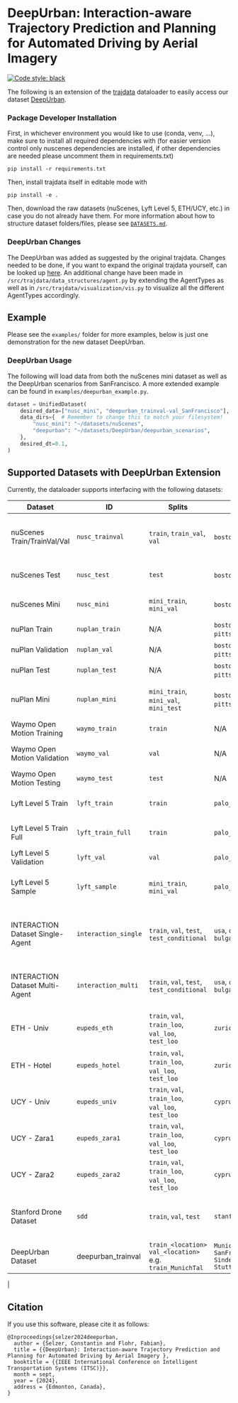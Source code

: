 # DeepUrban: Interaction-aware Trajectory Prediction and Planning for Automated Driving by Aerial Imagery 

[![Code style: black](https://img.shields.io/badge/code%20style-black-000000.svg)](https://github.com/psf/black)

The following is an extension of the [trajdata](https://github.com/NVlabs/trajdata/tree/main) dataloader to easily access our dataset [DeepUrban](https://iv.ee.hm.edu/deepurban/).

### Package Developer Installation

First, in whichever environment you would like to use (conda, venv, ...), make sure to install all required dependencies with (for easier version control only nuscenes dependencies are installed, if other dependencies are needed please uncomment them in requirements.txt)
```
pip install -r requirements.txt
```
Then, install trajdata itself in editable mode with
```
pip install -e .
```
Then, download the raw datasets (nuScenes, Lyft Level 5, ETH/UCY, etc.) in case you do not already have them. For more information about how to structure dataset folders/files, please see [`DATASETS.md`](./DATASETS.md).

### DeepUrban Changes
The DeepUrban was added as suggested by the original trajdata. Changes needed to be done, if you want to expand the original trajdata yourself, can be looked up  [here](https://github.com/NVlabs/trajdata/tree/main).
An additional change have been made in `/src/trajdata/data_structures/agent.py` by extending the AgentTypes as well as in `/src/trajdata/visualization/vis.py` to visualize all the different AgentTypes accordingly.

## Example

Please see the `examples/` folder for more examples, below is just one demonstration for the new dataset DeepUrban.

### DeepUrban Usage
The following will load data from both the nuScenes mini dataset as well as the DeepUrban scenarios from SanFrancisco.
A more extended example can be found in `examples/deepurban_example.py`.

```py
dataset = UnifiedDataset(
    desired_data=["nusc_mini", "deepurban_trainval-val_SanFrancisco"],
    data_dirs={  # Remember to change this to match your filesystem!
        "nusc_mini": "~/datasets/nuScenes",
        "deepurban": "~/datasets/DeepUrban/deepurban_scenarios",
    },
    desired_dt=0.1,
)
```

## Supported Datasets with DeepUrban Extension
Currently, the dataloader supports interfacing with the following datasets:

| Dataset | ID | Splits | Locations | Description | dt | Maps |
|---------|----|--------|------------|-------------|----|------|
| nuScenes Train/TrainVal/Val | `nusc_trainval` | `train`, `train_val`, `val` | `boston`, `singapore` | nuScenes prediction challenge training/validation/test splits (500/200/150 scenes) | 0.5s (2Hz) | :white_check_mark: |
| nuScenes Test | `nusc_test` | `test` | `boston`, `singapore` | nuScenes test split, no annotations (150 scenes) | 0.5s (2Hz) | :white_check_mark: |
| nuScenes Mini | `nusc_mini` | `mini_train`, `mini_val` | `boston`, `singapore` | nuScenes mini training/validation splits (8/2 scenes) | 0.5s (2Hz) | :white_check_mark: |
| nuPlan Train | `nuplan_train` | N/A | `boston`, `singapore`, `pittsburgh`, `las_vegas` | nuPlan training split (947.42 GB) | 0.05s (20Hz) | :white_check_mark: |
| nuPlan Validation | `nuplan_val` | N/A | `boston`, `singapore`, `pittsburgh`, `las_vegas` | nuPlan validation split (90.30 GB) | 0.05s (20Hz) | :white_check_mark: |
| nuPlan Test | `nuplan_test` | N/A | `boston`, `singapore`, `pittsburgh`, `las_vegas` | nuPlan testing split (89.33 GB) | 0.05s (20Hz) | :white_check_mark: |
| nuPlan Mini | `nuplan_mini` | `mini_train`, `mini_val`, `mini_test` | `boston`, `singapore`, `pittsburgh`, `las_vegas` | nuPlan mini training/validation/test splits (942/197/224 scenes, 7.96 GB) | 0.05s (20Hz) | :white_check_mark: |
| Waymo Open Motion Training | `waymo_train` | `train` | N/A | Waymo Open Motion Dataset `training` split | 0.1s (10Hz) | :white_check_mark: |
| Waymo Open Motion Validation | `waymo_val` | `val` | N/A | Waymo Open Motion Dataset `validation` split | 0.1s (10Hz) | :white_check_mark: |
| Waymo Open Motion Testing | `waymo_test` | `test` | N/A | Waymo Open Motion Dataset `testing` split | 0.1s (10Hz) | :white_check_mark: |
| Lyft Level 5 Train | `lyft_train` | `train` | `palo_alto` | Lyft Level 5 training data - part 1/2 (8.4 GB) | 0.1s (10Hz) | :white_check_mark: |
| Lyft Level 5 Train Full | `lyft_train_full` | `train` | `palo_alto` | Lyft Level 5 training data - part 2/2 (70 GB) | 0.1s (10Hz) | :white_check_mark: |
| Lyft Level 5 Validation | `lyft_val` | `val` | `palo_alto` | Lyft Level 5 validation data (8.2 GB) | 0.1s (10Hz) | :white_check_mark: |
| Lyft Level 5 Sample | `lyft_sample` | `mini_train`, `mini_val` | `palo_alto` | Lyft Level 5 sample data (100 scenes, randomly split 80/20 for training/validation) | 0.1s (10Hz) | :white_check_mark: |
| INTERACTION Dataset Single-Agent | `interaction_single` | `train`, `val`, `test`, `test_conditional` | `usa`, `china`, `germany`, `bulgaria` | Single-agent split of the INTERACTION Dataset (where the goal is to predict one target agents' future motion) | 0.1s (10Hz) | :white_check_mark: |
| INTERACTION Dataset Multi-Agent | `interaction_multi` | `train`, `val`, `test`, `test_conditional` | `usa`, `china`, `germany`, `bulgaria` | Multi-agent split of the INTERACTION Dataset (where the goal is to jointly predict multiple agents' future motion) | 0.1s (10Hz) | :white_check_mark: |
| ETH - Univ | `eupeds_eth` | `train`, `val`, `train_loo`, `val_loo`, `test_loo` | `zurich` | The ETH (University) scene from the ETH BIWI Walking Pedestrians dataset | 0.4s (2.5Hz) | |
| ETH - Hotel | `eupeds_hotel` | `train`, `val`, `train_loo`, `val_loo`, `test_loo` | `zurich` | The Hotel scene from the ETH BIWI Walking Pedestrians dataset | 0.4s (2.5Hz) | |
| UCY - Univ | `eupeds_univ` | `train`, `val`, `train_loo`, `val_loo`, `test_loo` | `cyprus` | The University scene from the UCY Pedestrians dataset | 0.4s (2.5Hz) | |
| UCY - Zara1 | `eupeds_zara1` | `train`, `val`, `train_loo`, `val_loo`, `test_loo` | `cyprus` | The Zara1 scene from the UCY Pedestrians dataset | 0.4s (2.5Hz) | |
| UCY - Zara2 | `eupeds_zara2` | `train`, `val`, `train_loo`, `val_loo`, `test_loo` | `cyprus` | The Zara2 scene from the UCY Pedestrians dataset | 0.4s (2.5Hz) | |
| Stanford Drone Dataset | `sdd` | `train`, `val`, `test` | `stanford` | Stanford Drone Dataset (60 scenes, randomly split 42/9/9 (70%/15%/15%) for training/validation/test) | 0.0333...s (30Hz) | |
| DeepUrban Dataset | deepurban_trainval | `train_<location>` `val_<location>` e.g. `train_MunichTal`| `MunichTal` `SanFrancisco` `Sindelfingen` `StuttgartUniversitaet` | DeepUrban Dataset (80/10/10 split) | 0.1s (10Hz) | :white_check_mark: | 
|





## Citation

If you use this software, please cite it as follows:
```
@Inproceedings{selzer2024deepurban,
  author = {Selzer, Constantin and Flohr, Fabian},
  title = {{DeepUrban}: Interaction-aware Trajectory Prediction and Planning for Automated Driving by Aerial Imagery },
  booktitle = {{IEEE International Conference on Intelligent Transportation Systems (ITSC)}},
  month = sept,
  year = {2024},
  address = {Edmonton, Canada},
}
```

